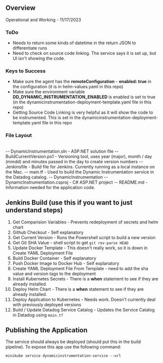 ## Overview

Operational and Working - 11/17/2023

### ToDo

* Needs to return some kinds of datetime in the return JSON to differentiate runs
* Need to check on source code linking.  The service says it is set up, but UI isn't showing the code.

### Keys to Success

* Make sure the agent has the **remoteConfiguration** - **enabled: true** in the configuration (it is in helm-values.yaml in this repo)
* Make sure the environment variable **DD_DYNAMIC_INSTRUMENTATION_ENABLED** is enabled is set to true (in the dynamicinstrumentation-deployment-template.yaml file in this repo)
* Getting Source Code Linking is very helpful as it will show the code to be instrumented.  This is set in the dynamicinstrumentation-deployment-template.yaml file in this repo

### File Layout

\
-- DynamicInstrumentation.sln - ASP.NET solution file
-- BuildCurrentVersion.ps1 - Versioning tool, uses year (major), month / day (mmdd) and minutes passed in the day to create version numbers
-- Jenkinsfile - Build file for Jenkins. Currently running as a local instance on the Mac.
-- main.tf - Used to build the Dynamic Instrumentation service in the Datadog catalog.
\-- DynamicInstrumentation
    -- DynamicInstrumentation.csproj - C# ASP.NET project
    -- README.md - Information needed for the application code.

## Jenkins Build (use this if you want to just understand steps)

1. Get Comparision Variables - Prevents redeployment of secrets and helm chart
2. Github Checkout - Self explanatory
3. Get Current Version - Runs the Powershell script to build a new version
4. Get Git SHA Value - shell script to get ```git rev-parse HEAD```
5. Update Docker Template - This doesn't really work, so it is down in Create YAML Deployment File
6. Build Docker Container - Self explanatory
7. Push Docker Image to Docker Hub - Self explanatory
8. Create YAML Deployment File From Template - need to add the sha value and version tags to the deployment
9. Install Kubernetes Secrets - There is a **when** statement to see if they are already installed.
10. Deploy Helm Chart - There is a **when** statement to see if they are already installed.
11. Deploy Application to Kubernetes - Needs work.  Doesn't currently deal with previously deployed versions
12. Build / Update Datadog Service Catalog - Updates the Service Catalog in Datadog using ```main.tf```


## Publishing the Application

The service should always be deployed (should put this in the build pipeline).  To expose this app use the following command:

```
minikube service dynamicinstrumentation-service --url
```